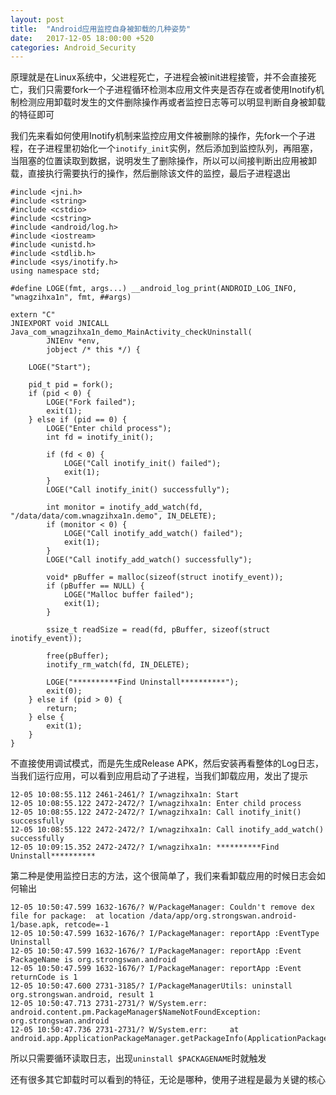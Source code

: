```yaml
---
layout: post
title:  "Android应用监控自身被卸载的几种姿势"
date:   2017-12-05 18:00:00 +520
categories: Android_Security
---
```


原理就是在Linux系统中，父进程死亡，子进程会被init进程接管，并不会直接死亡，我们只需要fork一个子进程循环检测本应用文件夹是否存在或者使用Inotify机制检测应用卸载时发生的文件删除操作再或者监控日志等可以明显判断自身被卸载的特征即可

我们先来看如何使用Inotify机制来监控应用文件被删除的操作，先fork一个子进程，在子进程里初始化一个`inotify_init`实例，然后添加到监控队列，再阻塞，当阻塞的位置读取到数据，说明发生了删除操作，所以可以间接判断出应用被卸载，直接执行需要执行的操作，然后删除该文件的监控，最后子进程退出
```
#include <jni.h>
#include <string>
#include <cstdio>
#include <cstring>
#include <android/log.h>
#include <iostream>
#include <unistd.h>
#include <stdlib.h>
#include <sys/inotify.h>
using namespace std;

#define LOGE(fmt, args...) __android_log_print(ANDROID_LOG_INFO, "wnagzihxa1n", fmt, ##args)

extern "C"
JNIEXPORT void JNICALL
Java_com_wnagzihxa1n_demo_MainActivity_checkUninstall(
        JNIEnv *env,
        jobject /* this */) {

    LOGE("Start");

    pid_t pid = fork();
    if (pid < 0) {
        LOGE("Fork failed");
        exit(1);
    } else if (pid == 0) {
        LOGE("Enter child process");
        int fd = inotify_init();

        if (fd < 0) {
            LOGE("Call inotify_init() failed");
            exit(1);
        }
        LOGE("Call inotify_init() successfully");

        int monitor = inotify_add_watch(fd, "/data/data/com.wnagzihxa1n.demo", IN_DELETE);
        if (monitor < 0) {
            LOGE("Call inotify_add_watch() failed");
            exit(1);
        }
        LOGE("Call inotify_add_watch() successfully");

        void* pBuffer = malloc(sizeof(struct inotify_event));
        if (pBuffer == NULL) {
            LOGE("Malloc buffer failed");
            exit(1);
        }

        ssize_t readSize = read(fd, pBuffer, sizeof(struct inotify_event));

        free(pBuffer);
        inotify_rm_watch(fd, IN_DELETE);

        LOGE("**********Find Uninstall**********");
        exit(0);
    } else if (pid > 0) {
        return;
    } else {
        exit(1);
    }
}
```

不直接使用调试模式，而是先生成Release APK，然后安装再看整体的Log日志，当我们运行应用，可以看到应用启动了子进程，当我们卸载应用，发出了提示
```
12-05 10:08:55.112 2461-2461/? I/wnagzihxa1n: Start
12-05 10:08:55.122 2472-2472/? I/wnagzihxa1n: Enter child process
12-05 10:08:55.122 2472-2472/? I/wnagzihxa1n: Call inotify_init() successfully
12-05 10:08:55.122 2472-2472/? I/wnagzihxa1n: Call inotify_add_watch() successfully
12-05 10:09:15.352 2472-2472/? I/wnagzihxa1n: **********Find Uninstall**********
```

第二种是使用监控日志的方法，这个很简单了，我们来看卸载应用的时候日志会如何输出
```
12-05 10:50:47.599 1632-1676/? W/PackageManager: Couldn't remove dex file for package:  at location /data/app/org.strongswan.android-1/base.apk, retcode=-1
12-05 10:50:47.599 1632-1676/? I/PackageManager: reportApp :EventType Uninstall
12-05 10:50:47.599 1632-1676/? I/PackageManager: reportApp :Event  PackageName is org.strongswan.android
12-05 10:50:47.599 1632-1676/? I/PackageManager: reportApp :Event  returnCode is 1
12-05 10:50:47.600 2731-3185/? I/PackageManagerUtils: uninstall org.strongswan.android, result 1
12-05 10:50:47.713 2731-2731/? W/System.err: android.content.pm.PackageManager$NameNotFoundException: org.strongswan.android
12-05 10:50:47.736 2731-2731/? W/System.err:     at android.app.ApplicationPackageManager.getPackageInfo(ApplicationPackageManager.java:141)
```

所以只需要循环读取日志，出现`uninstall $PACKAGENAME`时就触发

还有很多其它卸载时可以看到的特征，无论是哪种，使用子进程是最为关键的核心
